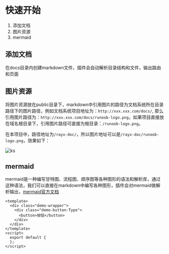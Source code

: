# 快速开始

1. 添加文档
2. 图片资源
3. mermaid

## 添加文档

在docs目录内创建markdown文件，插件会自动解析目录结构和文件，输出路由和页面

## 图片资源

将图片资源放在public目录下，markdown中引用图片的路径为文档系统所在目录路径下的图片路径，例如文档系统项目地址为：```http://xxx.xxx.com/docs/```, 那么引用图片路径为：```http://xxx.xxx.com/docs/runoob-logo.png```，如果项目直接放在域名根目录下，引用图片路径可直接为根目录：```/runoob-logo.png```。

在本项目中，路径地址为```/rayx-doc/```，所以图片地址可以是```/rayx-doc/runoob-logo.png```，效果如下：

![ks](/rayx-doc/runoob-logo.png)

## mermaid
mermaid是一种编写甘特图、流程图、顺序图等各种图形的语法和解析库，通过这种语法，我们可以直接在markdown中编写各种图形，插件会对mermaid做解析输出，[mermaid官方文档](https://mermaid-js.github.io/mermaid/#/flowchart)

```vue demo
<template>
  <div class="demo-wrapper">
    <div class="demo-button-Type">
      <button>按钮</button>
    </div>
  </div>
</template>
<script>
  export default {
  };
</script>
```